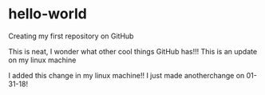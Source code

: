 # hello-world
Creating my first repository on GitHub

This is neat, I wonder what other cool things GitHub has!!!
This is an update on my linux machine

I added this change in my linux machine!!
I just made anotherchange on 01-31-18!
